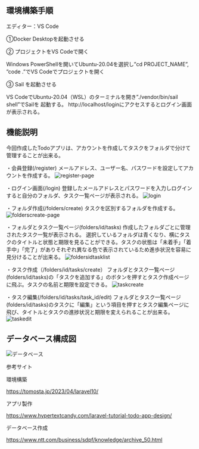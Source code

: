 ## 環境構築手順

エディター：VS Code

①Docker Desktopを起動させる

②	プロジェクトをVS Codeで開く

Windows PowerShellを開いてUbuntu-20.04を選択し”cd PROJECT_NAME”, ”code .”でVS Codeでプロジェクトを開く

③	Sail を起動させる

VS CodeでUbuntu-20.04（WSL）のターミナルを開き”./vendor/bin/sail shell”でSailを 起動する。
http://localhost/loginにアクセスするとログイン画面が表示される。

## 機能説明
今回作成したTodoアプリは、アカウントを作成してタスクをフォルダで分けて管理することが出来る。

・会員登録(/register)
メールアドレス、ユーザー名、パスワードを設定してアカウントを作成する。
![register-page](https://github.com/yvvka/PROJECT_NAME/assets/96856462/1b956f24-db93-480b-873c-027d5c7e0cb5) 


・ログイン画面(/login)
登録したメールアドレスとパスワードを入力しログインすると自分のフォルダ、タスク一覧ページが表示される。
 ![login](https://github.com/yvvka/PROJECT_NAME/assets/96856462/36000e86-6858-4c6f-b46e-3e909e891ca9)
 
・フォルダ作成(/folders/create)
タスクを区別するフォルダを作成する。 
![folderscreate-page](https://github.com/yvvka/PROJECT_NAME/assets/96856462/6553c880-72e1-4095-a40f-6486cd64b669)

・フォルダとタスク一覧ページ(folders/id/tasks)
作成したフォルダごとに管理されたタスク一覧が表示される。
選択しているフォルダは青くなり、横にタスクのタイトルと状態と期限を見ることができる。タスクの状態は「未着手」「着手中」「完了」がありそれぞれ異なる色で表示されているため進歩状況を容易に見分けることが出来る。
![foldersidtasklist](https://github.com/yvvka/PROJECT_NAME/assets/96856462/f1bd0859-e9a2-448e-ba47-9355890e5220)
  
・タスク作成（/folders/id/tasks/create）
フォルダとタスク一覧ページ(folders/id/tasks)の「タスクを追加する」のボタンを押すとタスク作成ページに飛ぶ。タスクの名前と期限を設定できる。 
![taskcreate](https://github.com/yvvka/PROJECT_NAME/assets/96856462/dd0e6711-6ce2-452e-a331-ced146fa9cf6)

・タスク編集(/folders/id/tasks/task_id/edit)
フォルダとタスク一覧ページ(folders/id/tasks)のタスクに「編集」という項目を押すとタスク編集ページに飛び、タイトルとタスクの進捗状況と期限を変えられることが出来る。 
![taskedit](https://github.com/yvvka/PROJECT_NAME/assets/96856462/197d12ac-68ac-427c-99cf-a0a96904a3a5)




## データベース構成図

![データベース](https://github.com/yvvka/PROJECT_NAME/assets/96856462/9fc3ad76-8515-4a8c-aef3-321381c73656)



参考サイト

環境構築

https://tomosta.jp/2023/04/laravel10/

アプリ製作

https://www.hypertextcandy.com/laravel-tutorial-todo-app-design/

データベース作成

https://www.ntt.com/business/sdpf/knowledge/archive_50.html


